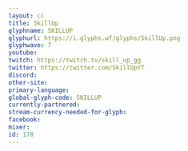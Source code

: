 ```yaml
---
layout: cc
title: SkillUp
glyphname: SKILLUP
glyphurl: https://i.glyphs.wf/glyphs/SkillUp.png
glyphwave: 7
youtube: 
twitch: https://twitch.tv/skill_up_gg
twitter: https://twitter.com/SkillUpYT
discord: 
other-site: 
primary-language: 
global-glyph-code: SKILLUP
currently-partnered: 
stream-currency-needed-for-glyph: 
facebook: 
mixer: 
id: 178
---
```


